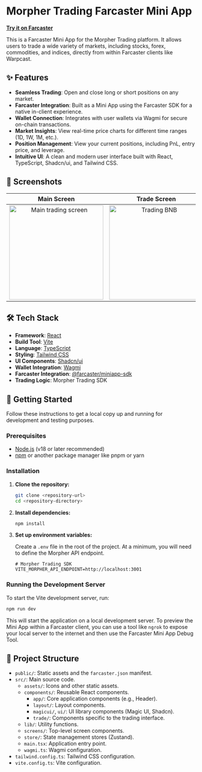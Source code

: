 # Morpher Trading Farcaster Mini App

**[Try it on Farcaster](https://farcaster.xyz/miniapps/dWezHCjv5UqF/morpher)**

This is a Farcaster Mini App for the Morpher Trading platform. It allows users to trade a wide variety of markets, including stocks, forex, commodities, and indices, directly from within Farcaster clients like Warpcast.

## ✨ Features

-   **Seamless Trading**: Open and close long or short positions on any market.
-   **Farcaster Integration**: Built as a Mini App using the Farcaster SDK for a native in-client experience.
-   **Wallet Connection**: Integrates with user wallets via Wagmi for secure on-chain transactions.
-   **Market Insights**: View real-time price charts for different time ranges (1D, 1W, 1M, etc.).
-   **Position Management**: View your current positions, including PnL, entry price, and leverage.
-   **Intuitive UI**: A clean and modern user interface built with React, TypeScript, Shadcn/ui, and Tailwind CSS.

## 📸 Screenshots

| Main Screen | Trade Screen | Leverage Selector |
| :---: | :---: | :---: |
| <img src="https://farcaster.morpher.com/assets/screenshots/mainscreen.png" alt="Main trading screen" width="250"> | <img src="https://farcaster.morpher.com/assets/screenshots/tradeabnb.png" alt="Trading BNB" width="250"> | <img src="https://farcaster.morpher.com/assets/screenshots/shortleverage.png" alt="Short leverage selection" width="250"> |

## 🛠️ Tech Stack

-   **Framework**: [React](https://react.dev/)
-   **Build Tool**: [Vite](https://vitejs.dev/)
-   **Language**: [TypeScript](https://www.typescriptlang.org/)
-   **Styling**: [Tailwind CSS](https://tailwindcss.com/)
-   **UI Components**: [Shadcn/ui](https://ui.shadcn.com/)
-   **Wallet Integration**: [Wagmi](https://wagmi.sh/)
-   **Farcaster Integration**: [@farcaster/miniapp-sdk](https://github.com/farcasterxyz/frames)
-   **Trading Logic**: Morpher Trading SDK

## 🚀 Getting Started

Follow these instructions to get a local copy up and running for development and testing purposes.

### Prerequisites

-   [Node.js](https://nodejs.org/) (v18 or later recommended)
-   [npm](https://www.npmjs.com/) or another package manager like pnpm or yarn

### Installation

1.  **Clone the repository:**

    ```bash
    git clone <repository-url>
    cd <repository-directory>
    ```

2.  **Install dependencies:**

    ```bash
    npm install
    ```

3.  **Set up environment variables:**

    Create a `.env` file in the root of the project. At a minimum, you will need to define the Morpher API endpoint.

    ```env
    # Morpher Trading SDK
    VITE_MORPHER_API_ENDPOINT=http://localhost:3001
    ```

### Running the Development Server

To start the Vite development server, run:

```bash
npm run dev
```

This will start the application on a local development server. To preview the Mini App within a Farcaster client, you can use a tool like `ngrok` to expose your local server to the internet and then use the Farcaster Mini App Debug Tool.

## 📁 Project Structure

-   `public/`: Static assets and the `farcaster.json` manifest.
-   `src/`: Main source code.
    -   `assets/`: Icons and other static assets.
    -   `components/`: Reusable React components.
        -   `app/`: Core application components (e.g., Header).
        -   `layout/`: Layout components.
        -   `magicui/`, `ui/`: UI library components (Magic UI, Shadcn).
        -   `trade/`: Components specific to the trading interface.
    -   `lib/`: Utility functions.
    -   `screens/`: Top-level screen components.
    -   `store/`: State management stores (Zustand).
    -   `main.tsx`: Application entry point.
    -   `wagmi.ts`: Wagmi configuration.
-   `tailwind.config.ts`: Tailwind CSS configuration.
-   `vite.config.ts`: Vite configuration.

